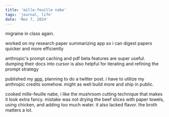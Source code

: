 ```yaml
---
title: 'mille-feuille nabe'
tags: 'journal, life'
date: 'Nov 7, 2024'
---
```


migraine in class again.

worked on my research paper summarizing app so i can digest papers quicker and more efficiently

anthropic's prompt caching and pdf beta features are super useful. dumping their docs into cursor is also helpful for iterating and refining the prompt strategy

published my [app](https://readpaper.streamlit.app), planning to do a twitter post. i have to utilize my anthropic credits somehow. might as well build more and ship in public.

cooked mille-feuille nabe, i like the mushroom cutting technique that makes it look extra fancy. mistake was not drying the beef slices with paper towels, using chicken, and adding too much water. it also lacked flavor. the broth matters a lot.
